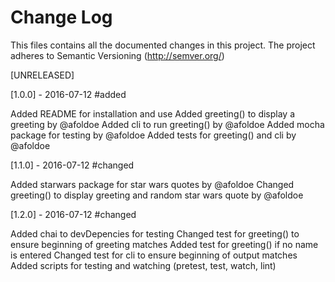 # Change Log
This files contains all the documented changes in this project. The project adheres to Semantic Versioning (http://semver.org/)

[UNRELEASED]



[1.0.0] - 2016-07-12
#added

Added README for installation and use
Added greeting() to display a greeting by @afoldoe
Added  cli to run greeting() by @afoldoe
Added mocha package for testing by @afoldoe
Added tests for greeting() and cli by @afoldoe


[1.1.0] - 2016-07-12
#changed

Added starwars package for star wars quotes by @afoldoe
Changed greeting() to display greeting and random star wars quote by @afoldoe

[1.2.0] - 2016-07-12
#changed

Added chai to devDepencies for testing
Changed test for greeting() to ensure beginning of greeting matches
Added test for greeting() if no name is entered
Changed test for cli to ensure beginning of output matches
Added scripts for testing and watching (pretest, test, watch, lint)


